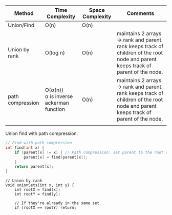 
| Method           | Time Complexity                           | Space Complexity | Comments                                                                                                                           |
| ---------------- | ----------------------------------------- | ---------------- | ---------------------------------------------------------------------------------------------------------------------------------- |
| Union/Find       | O(n)                                      | O(n)             |                                                                                                                                    |
| Union by rank    | O(log n)                                  | O(n)             | maintains 2 arrays -> rank and parent. rank keeps track of children of the root node and parent keeps track of parent of the node. |
| path compression | O(α(n))<br>α is inverse ackerman function | O(n)             | maintains 2 arrays -> rank and parent. rank keeps track of children of the root node and parent keeps track of parent of the node. |
|                  |                                           |                  |                                                                                                                                    |

Union find with path compression:
```c++
// Find with path compression 
int find(int x) { 
	if (parent[x] != x) { // Path compression: set parent to the root directly 
		parent[x] = find(parent[x]); 
	} 
	return parent[x]; 
}
```
```
// Union by rank 
void unionSets(int x, int y) { 
	int rootX = find(x); 
	int rootY = find(y); 
	
	// If they're already in the same set 
	if (rootX == rootY) return;

```